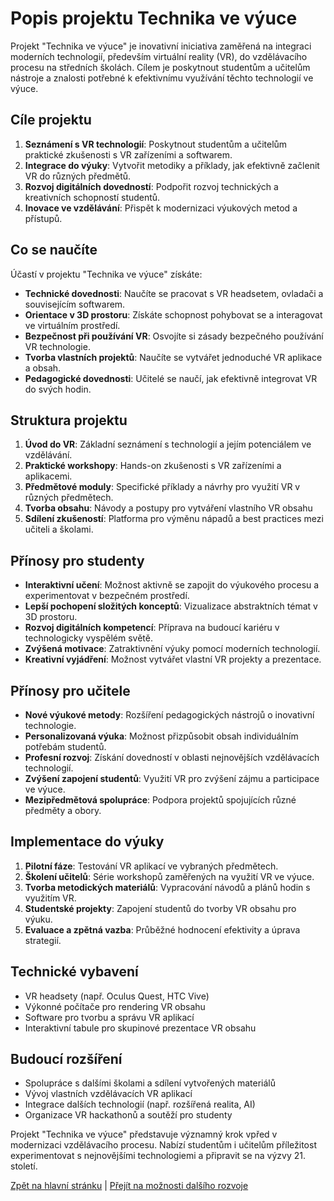 # Popis projektu Technika ve výuce

Projekt "Technika ve výuce" je inovativní iniciativa zaměřená na integraci moderních technologií, především virtuální reality (VR), do vzdělávacího procesu na středních školách. Cílem je poskytnout studentům a učitelům nástroje a znalosti potřebné k efektivnímu využívání těchto technologií ve výuce.

## Cíle projektu

1. **Seznámení s VR technologií**: Poskytnout studentům a učitelům praktické zkušenosti s VR zařízeními a softwarem.
2. **Integrace do výuky**: Vytvořit metodiky a příklady, jak efektivně začlenit VR do různých předmětů.
3. **Rozvoj digitálních dovedností**: Podpořit rozvoj technických a kreativních schopností studentů.
4. **Inovace ve vzdělávání**: Přispět k modernizaci výukových metod a přístupů.

## Co se naučíte

Účastí v projektu "Technika ve výuce" získáte:

- **Technické dovednosti**: Naučíte se pracovat s VR headsetem, ovladači a souvisejícím softwarem.
- **Orientace v 3D prostoru**: Získáte schopnost pohybovat se a interagovat ve virtuálním prostředí.
- **Bezpečnost při používání VR**: Osvojíte si zásady bezpečného používání VR technologie.
- **Tvorba vlastních projektů**: Naučíte se vytvářet jednoduché VR aplikace a obsah.
- **Pedagogické dovednosti**: Učitelé se naučí, jak efektivně integrovat VR do svých hodin.

## Struktura projektu

1. **Úvod do VR**: Základní seznámení s technologií a jejím potenciálem ve vzdělávání.
2. **Praktické workshopy**: Hands-on zkušenosti s VR zařízeními a aplikacemi.
3. **Předmětové moduly**: Specifické příklady a návrhy pro využití VR v různých předmětech.
4. **Tvorba obsahu**: Návody a postupy pro vytváření vlastního VR obsahu
5. **Sdílení zkušeností**: Platforma pro výměnu nápadů a best practices mezi učiteli a školami.

## Přínosy pro studenty

- **Interaktivní učení**: Možnost aktivně se zapojit do výukového procesu a experimentovat v bezpečném prostředí.
- **Lepší pochopení složitých konceptů**: Vizualizace abstraktních témat v 3D prostoru.
- **Rozvoj digitálních kompetencí**: Příprava na budoucí kariéru v technologicky vyspělém světě.
- **Zvýšená motivace**: Zatraktivnění výuky pomocí moderních technologií.
- **Kreativní vyjádření**: Možnost vytvářet vlastní VR projekty a prezentace.

## Přínosy pro učitele

- **Nové výukové metody**: Rozšíření pedagogických nástrojů o inovativní technologie.
- **Personalizovaná výuka**: Možnost přizpůsobit obsah individuálním potřebám studentů.
- **Profesní rozvoj**: Získání dovedností v oblasti nejnovějších vzdělávacích technologií.
- **Zvýšení zapojení studentů**: Využití VR pro zvýšení zájmu a participace ve výuce.
- **Mezipředmětová spolupráce**: Podpora projektů spojujících různé předměty a obory.

## Implementace do výuky

1. **Pilotní fáze**: Testování VR aplikací ve vybraných předmětech.
2. **Školení učitelů**: Série workshopů zaměřených na využití VR ve výuce.
3. **Tvorba metodických materiálů**: Vypracování návodů a plánů hodin s využitím VR.
4. **Studentské projekty**: Zapojení studentů do tvorby VR obsahu pro výuku.
5. **Evaluace a zpětná vazba**: Průběžné hodnocení efektivity a úprava strategií.

## Technické vybavení

- VR headsety (např. Oculus Quest, HTC Vive)
- Výkonné počítače pro rendering VR obsahu
- Software pro tvorbu a správu VR aplikací
- Interaktivní tabule pro skupinové prezentace VR obsahu

## Budoucí rozšíření

- Spolupráce s dalšími školami a sdílení vytvořených materiálů
- Vývoj vlastních vzdělávacích VR aplikací
- Integrace dalších technologií (např. rozšířená realita, AI)
- Organizace VR hackathonů a soutěží pro studenty

Projekt "Technika ve výuce" představuje významný krok vpřed v modernizaci vzdělávacího procesu. Nabízí studentům i učitelům příležitost experimentovat s nejnovějšími technologiemi a připravit se na výzvy 21. století.

[Zpět na hlavní stránku](../README.md) | [Přejít na možnosti dalšího rozvoje](./rozvoj/README.md)